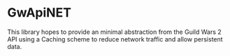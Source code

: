 # GwApiNET
This library hopes to provide an minimal abstraction from the Guild Wars 2 API using a Caching scheme to reduce network traffic and allow persistent data.
